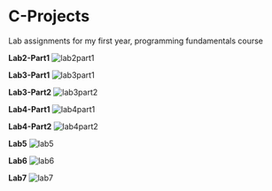 # C-Projects
Lab assignments for my first year, programming fundamentals course

<b>Lab2-Part1</b>
![lab2part1](https://cloud.githubusercontent.com/assets/15402874/11345935/143f7292-91e8-11e5-9f96-42b0b46c26e7.png)

<b>Lab3-Part1</b>
![lab3part1](https://cloud.githubusercontent.com/assets/15402874/11345952/27e29db0-91e8-11e5-97d3-40d4b34a23b2.png)

<b>Lab3-Part2</b>
![lab3part2](https://cloud.githubusercontent.com/assets/15402874/11345979/46a305aa-91e8-11e5-9aa2-203fbaa125e0.png)

<b>Lab4-Part1</b>
![lab4part1](https://cloud.githubusercontent.com/assets/15402874/11345988/50e065b2-91e8-11e5-93cb-cd8d31c0b558.png)

<b>Lab4-Part2</b>
![lab4part2](https://cloud.githubusercontent.com/assets/15402874/11345996/5d5db4f2-91e8-11e5-905b-71c7015ca90d.png)

<b>Lab5</b>
![lab5](https://cloud.githubusercontent.com/assets/15402874/11346001/6933fdc2-91e8-11e5-9885-2fe52952ef85.png)

<b>Lab6</b>
![lab6](https://cloud.githubusercontent.com/assets/15402874/11346012/7598f6d0-91e8-11e5-8219-f02c8cfe334d.png)

<b>Lab7</b>
![lab7](https://cloud.githubusercontent.com/assets/15402874/11346017/7df047ac-91e8-11e5-84fd-88d84aff6bbd.png)
